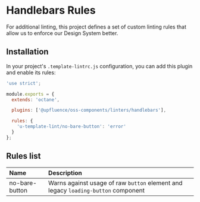 # Handlebars Rules

For additional linting, this project defines a set of custom linting rules that allow us to enforce our Design System
better.

## Installation

In your project's `.template-lintrc.js` configuration, you can add this plugin and enable its rules:

```javascript
'use strict';

module.exports = {
  extends: 'octane',

  plugins: ['@upfluence/oss-components/linters/handlebars'],

  rules: {
    'u-template-lint/no-bare-button': 'error'
  }
};
```

## Rules list

<!--RULES_TABLE_START-->

| Name                                                                                                      | Description |
| :-------------------------------------------------------------------------------------------------------- | :-- | 
| no-bare-button                                           | Warns against usage of raw `button` element and legacy `loading-button` component

<!--RULES_TABLE_END-->
